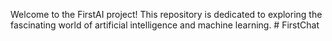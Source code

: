 Welcome to the FirstAI project! This repository is dedicated to exploring the fascinating world of artificial intelligence and machine learning. # FirstChat
